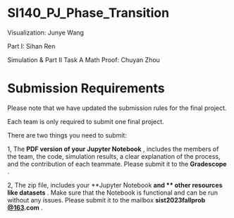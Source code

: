 # SI140_PJ_Phase_Transition

Visualization: Junye Wang

Part I: Sihan Ren

Simulation & Part II Task A Math Proof: Chuyan Zhou

# Submission Requirements

Please note that we have updated the submission rules for the final project.

Each team is only required to submit one final project.

There are two things you need to submit:

1, The **PDF version of your**  **Jupyter Notebook** , includes the members of the team, the code, simulation results, a clear explanation of the process, and the contribution of each teammate.  Please submit it to the  **Gradescope** .

2, The zip file, includes your **Jupyter Notebook **and ** other resources like datasets** .  Make sure that the Notebook is functional and can be run without any issues. Please submit it to the mailbox  **sist2023fallprob**  **[@163](163).com** .
